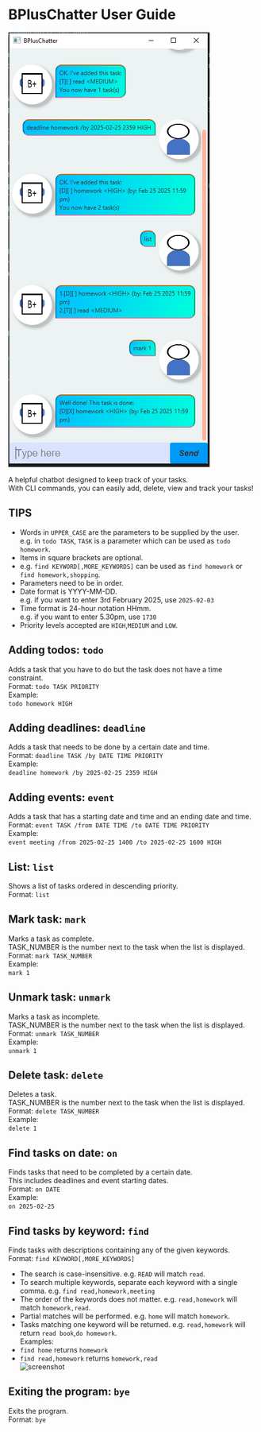 # BPlusChatter User Guide

![screenshot](./Ui.png)

A helpful chatbot designed to keep track of your tasks. <br>
With CLI commands, you can easily add, delete, view and track your tasks!

## TIPS
- Words in ```UPPER_CASE``` are the parameters to be supplied by the user.<br>
e.g. in ```todo TASK```, ```TASK``` is a parameter which can be used as
```todo homework```.<br>
- Items in square brackets are optional.
- e.g. ```find KEYWORD[,MORE_KEYWORDS]``` can be used as
```find homework``` or ```find homework,shopping```.
- Parameters need to be in order.
- Date format is YYYY-MM-DD.<br>
e.g. if you want to enter 3rd February 2025, use ```2025-02-03```
- Time format is 24-hour notation HHmm.<br>
e.g. if you want to enter 5.30pm, use ```1730```
- Priority levels accepted are ```HIGH```,```MEDIUM``` and ```LOW```.

## Adding todos: ```todo```
Adds a task that you have to do but the task does not have a time constraint.<br>
Format: ```todo TASK PRIORITY```<br>
Example:<br>
```todo homework HIGH```

## Adding deadlines: ```deadline```
Adds a task that needs to be done by a certain date and time.<br>
Format: ```deadline TASK /by DATE TIME PRIORITY```<br>
Example:<br>
```deadline homework /by 2025-02-25 2359 HIGH```

## Adding events: ```event```
Adds a task that has a starting date and time and an ending date and time.<br>
Format: ```event TASK /from DATE TIME /to DATE TIME PRIORITY```<br>
Example:<br>
```event meeting /from 2025-02-25 1400 /to 2025-02-25 1600 HIGH```

## List: ```list```
Shows a list of tasks ordered in descending priority.<br>
Format: ```list```

## Mark task: ```mark```
Marks a task as complete.<br>
TASK_NUMBER is the number next to the task when the list is displayed.<br>
Format: ```mark TASK_NUMBER```<br>
Example:<br>
```mark 1```

## Unmark task: ```unmark```
Marks a task as incomplete.<br>
TASK_NUMBER is the number next to the task when the list is displayed.<br>
Format: ```unmark TASK_NUMBER```<br>
Example:<br>
```unmark 1```

## Delete task: ```delete```
Deletes a task.<br>
TASK_NUMBER is the number next to the task when the list is displayed.<br>
Format: ```delete TASK_NUMBER```<br>
Example:<br>
```delete 1```

## Find tasks on date: ```on```
Finds tasks that need to be completed by a certain date.<br>
This includes deadlines and event starting dates.<br>
Format: ```on DATE```<br>
Example:<br>
```on 2025-02-25```

## Find tasks by keyword: ```find```
Finds tasks with descriptions containing any of the given keywords.<br>
Format: ```find KEYWORD[,MORE_KEYWORDS]```
- The search is case-insensitive. e.g. ```READ``` will match ```read```.
- To search multiple keywords, separate each keyword with a single comma.
e.g. ```find read,homework,meeting```
- The order of the keywords does not matter. 
e.g. ```read,homework``` will match ```homework,read```.
- Partial matches will be performed.
e.g. ```home``` will match ```homework```.
- Tasks matching one keyword will be returned.
e.g. ```read,homework``` will return ```read book```,```do homework```.<br>
Examples:<br>
- ```find home``` returns ```homework```
- ```find read,homework``` returns ```homework,read```<br>
![screenshot](./find.png)

## Exiting the program: ```bye```
Exits the program.<br>
Format: ```bye```
